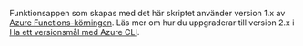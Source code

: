 Funktionsappen som skapas med det här skriptet använder version 1.x av [Azure Functions-körningen](..\articles\azure-functions\functions-versions.md). Läs mer om hur du uppgraderar till version 2.x i [Ha ett versionsmål med Azure CLI](../articles/azure-functions/set-runtime-version.md#view-and-update-the-runtime-version-using-azure-cli). 